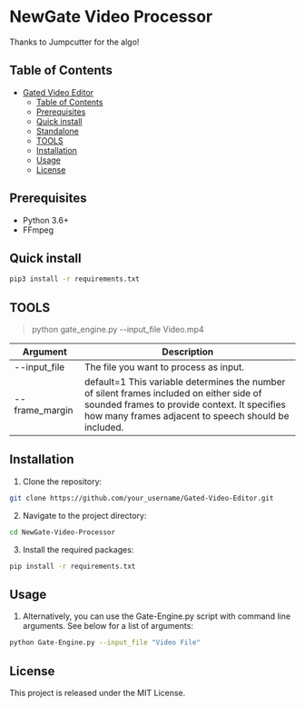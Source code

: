 # NewGate Video Processor

Thanks to Jumpcutter for the algo! 

## Table of Contents

- [Gated Video Editor](#gated-video-editor)
  - [Table of Contents](#table-of-contents)
  - [Prerequisites](#prerequisites)
  - [Quick install](#quick-install)
  - [Standalone](#standalone)
  - [TOOLS](#tools)
  - [Installation](#installation)
  - [Usage](#usage)
  - [License](#license)

## Prerequisites

- Python 3.6+
- FFmpeg

## Quick install

```bash
pip3 install -r requirements.txt
```

## TOOLS

>python gate_engine.py --input_file Video.mp4

| Argument | Description |
| --- | --- |
| --input_file | The file you want to process as input. |
| --frame_margin | default=1 This variable determines the number of silent frames included on either side of sounded frames to provide context. It specifies how many frames adjacent to speech should be included. |

## Installation

1. Clone the repository:

```bash
git clone https://github.com/your_username/Gated-Video-Editor.git
```

2. Navigate to the project directory:

```bash
cd NewGate-Video-Processor
```

3. Install the required packages:

```bash
pip install -r requirements.txt
```

## Usage

1. Alternatively, you can use the Gate-Engine.py script with command line arguments. See below for a list of arguments:

```bash	
python Gate-Engine.py --input_file "Video File"
```

## License

This project is released under the MIT License.
